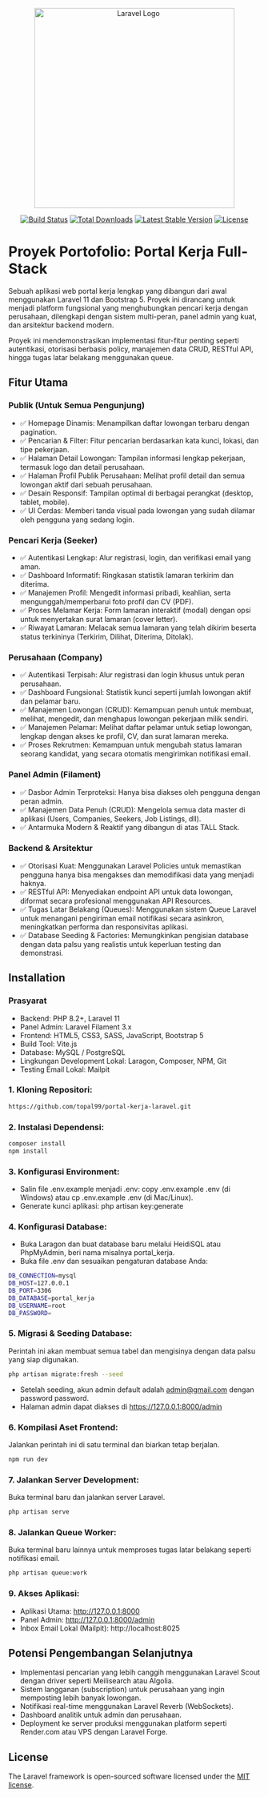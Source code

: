 <p align="center"><a href="https://laravel.com" target="_blank"><img src="https://raw.githubusercontent.com/laravel/art/master/logo-lockup/5%20SVG/2%20CMYK/1%20Full%20Color/laravel-logolockup-cmyk-red.svg" width="400" alt="Laravel Logo"></a></p>

<p align="center">
<a href="https://github.com/laravel/framework/actions"><img src="https://github.com/laravel/framework/workflows/tests/badge.svg" alt="Build Status"></a>
<a href="https://packagist.org/packages/laravel/framework"><img src="https://img.shields.io/packagist/dt/laravel/framework" alt="Total Downloads"></a>
<a href="https://packagist.org/packages/laravel/framework"><img src="https://img.shields.io/packagist/v/laravel/framework" alt="Latest Stable Version"></a>
<a href="https://packagist.org/packages/laravel/framework"><img src="https://img.shields.io/packagist/l/laravel/framework" alt="License"></a>
</p>

# Proyek Portofolio: Portal Kerja Full-Stack

Sebuah aplikasi web portal kerja lengkap yang dibangun dari awal menggunakan Laravel 11 dan Bootstrap 5. Proyek ini dirancang untuk menjadi platform fungsional yang menghubungkan pencari kerja dengan perusahaan, dilengkapi dengan sistem multi-peran, panel admin yang kuat, dan arsitektur backend modern.

Proyek ini mendemonstrasikan implementasi fitur-fitur penting seperti autentikasi, otorisasi berbasis policy, manajemen data CRUD, RESTful API, hingga tugas latar belakang menggunakan queue.


## Fitur Utama

### Publik (Untuk Semua Pengunjung)
- ✅ Homepage Dinamis: Menampilkan daftar lowongan terbaru dengan pagination.
- ✅ Pencarian & Filter: Fitur pencarian berdasarkan kata kunci, lokasi, dan tipe pekerjaan.
- ✅ Halaman Detail Lowongan: Tampilan informasi lengkap pekerjaan, termasuk logo dan detail perusahaan.
- ✅ Halaman Profil Publik Perusahaan: Melihat profil detail dan semua lowongan aktif dari sebuah perusahaan.
- ✅ Desain Responsif: Tampilan optimal di berbagai perangkat (desktop, tablet, mobile).
- ✅ UI Cerdas: Memberi tanda visual pada lowongan yang sudah dilamar oleh pengguna yang sedang login.

### Pencari Kerja (Seeker)

- ✅ Autentikasi Lengkap: Alur registrasi, login, dan verifikasi email yang aman.
- ✅ Dashboard Informatif: Ringkasan statistik lamaran terkirim dan diterima.
- ✅ Manajemen Profil: Mengedit informasi pribadi, keahlian, serta mengunggah/memperbarui foto profil dan CV (PDF).
- ✅ Proses Melamar Kerja: Form lamaran interaktif (modal) dengan opsi untuk menyertakan surat lamaran (cover letter).
- ✅ Riwayat Lamaran: Melacak semua lamaran yang telah dikirim beserta status terkininya (Terkirim, Dilihat, Diterima, Ditolak).

### Perusahaan (Company)

- ✅ Autentikasi Terpisah: Alur registrasi dan login khusus untuk peran perusahaan.
- ✅ Dashboard Fungsional: Statistik kunci seperti jumlah lowongan aktif dan pelamar baru.
- ✅ Manajemen Lowongan (CRUD): Kemampuan penuh untuk membuat, melihat, mengedit, dan menghapus lowongan pekerjaan milik sendiri.
- ✅ Manajemen Pelamar: Melihat daftar pelamar untuk setiap lowongan, lengkap dengan akses ke profil, CV, dan surat lamaran mereka.
- ✅ Proses Rekrutmen: Kemampuan untuk mengubah status lamaran seorang kandidat, yang secara otomatis mengirimkan notifikasi email.

### Panel Admin (Filament)
- ✅ Dasbor Admin Terproteksi: Hanya bisa diakses oleh pengguna dengan peran admin.
- ✅ Manajemen Data Penuh (CRUD): Mengelola semua data master di aplikasi (Users, Companies, Seekers, Job Listings, dll).
- ✅ Antarmuka Modern & Reaktif yang dibangun di atas TALL Stack.

### Backend & Arsitektur

- ✅ Otorisasi Kuat: Menggunakan Laravel Policies untuk memastikan pengguna hanya bisa mengakses dan memodifikasi data yang menjadi haknya.
- ✅ RESTful API: Menyediakan endpoint API untuk data lowongan, diformat secara profesional menggunakan API Resources.
- ✅ Tugas Latar Belakang (Queues): Menggunakan sistem Queue Laravel untuk menangani pengiriman email notifikasi secara asinkron, meningkatkan performa dan responsivitas aplikasi.
- ✅ Database Seeding & Factories: Memungkinkan pengisian database dengan data palsu yang realistis untuk keperluan testing dan demonstrasi.



## Installation
### Prasyarat
- Backend: PHP 8.2+, Laravel 11
- Panel Admin: Laravel Filament 3.x
- Frontend: HTML5, CSS3, SASS, JavaScript, Bootstrap 5
- Build Tool: Vite.js
- Database: MySQL / PostgreSQL
- Lingkungan Development Lokal: Laragon, Composer, NPM, Git
- Testing Email Lokal: Mailpit

### 1. Kloning Repositori:

```bash
https://github.com/topal99/portal-kerja-laravel.git
```


### 2. Instalasi Dependensi:


```bash
composer install
npm install
```

### 3. Konfigurasi Environment:

- Salin file .env.example menjadi .env: copy .env.example .env (di Windows) atau cp .env.example .env (di Mac/Linux).
- Generate kunci aplikasi: php artisan key:generate


### 4. Konfigurasi Database:
- Buka Laragon dan buat database baru melalui HeidiSQL atau PhpMyAdmin, beri nama misalnya portal_kerja.
- Buka file .env dan sesuaikan pengaturan database Anda:

```bash
DB_CONNECTION=mysql
DB_HOST=127.0.0.1
DB_PORT=3306
DB_DATABASE=portal_kerja
DB_USERNAME=root
DB_PASSWORD=
```

### 5. Migrasi & Seeding Database:
Perintah ini akan membuat semua tabel dan mengisinya dengan data palsu yang siap digunakan.

```bash
php artisan migrate:fresh --seed
```
- Setelah seeding, akun admin default adalah admin@gmail.com dengan password password.
- Halaman admin dapat diakses di https://127.0.0.1:8000/admin


### 6. Kompilasi Aset Frontend:
Jalankan perintah ini di satu terminal dan biarkan tetap berjalan.

```bash
npm run dev
```

### 7. Jalankan Server Development:

Buka terminal baru dan jalankan server Laravel.


```bash
php artisan serve
```

### 8. Jalankan Queue Worker:
Buka terminal baru lainnya untuk memproses tugas latar belakang seperti notifikasi email.


```bash
php artisan queue:work
```

### 9. Akses Aplikasi:

- Aplikasi Utama: http://127.0.0.1:8000
- Panel Admin: http://127.0.0.1:8000/admin
- Inbox Email Lokal (Mailpit): http://localhost:8025








## Potensi Pengembangan Selanjutnya

- Implementasi pencarian yang lebih canggih menggunakan Laravel Scout dengan driver seperti Meilisearch atau Algolia.
- Sistem langganan (subscription) untuk perusahaan yang ingin memposting lebih banyak lowongan.
- Notifikasi real-time menggunakan Laravel Reverb (WebSockets).
- Dashboard analitik untuk admin dan perusahaan.
- Deployment ke server produksi menggunakan platform seperti Render.com atau VPS dengan Laravel Forge.










## License

The Laravel framework is open-sourced software licensed under the [MIT license](https://opensource.org/licenses/MIT).
